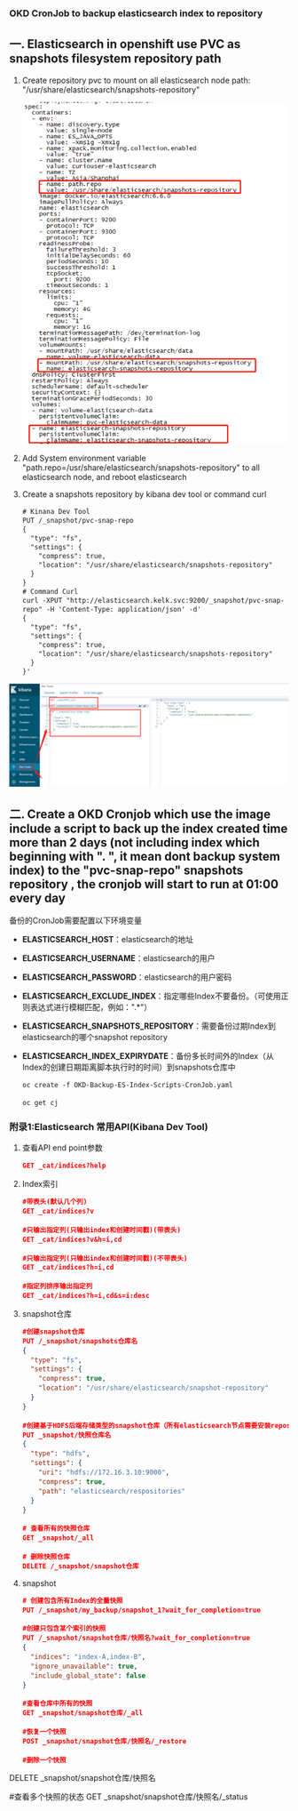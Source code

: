 ### OKD CronJob to backup elasticsearch index to repository

## 一. Elasticsearch in openshift use PVC as snapshots filesystem repository path 

1. Create repository pvc to mount on all elasticsearch node path: "/usr/share/elasticsearch/snapshots-repository"

   ![](Pictures/OKD-es-pvc-env-mount.png)

2. Add System environment variable "path.repo=/usr/share/elasticsearch/snapshots-repository" to all elasticsearch node, and reboot elasticsearch

3. Create a snapshots repository by kibana dev tool or command curl

   ```shell
   # Kinana Dev Tool
   PUT /_snapshot/pvc-snap-repo
   {
     "type": "fs",
     "settings": {
       "compress": true,
       "location": "/usr/share/elasticsearch/snapshots-repository"
     }
   }
   # Command Curl
   curl -XPUT "http://elasticsearch.kelk.svc:9200/_snapshot/pvc-snap-repo" -H 'Content-Type: application/json' -d'
   {
     "type": "fs",
     "settings": {
       "compress": true,
       "location": "/usr/share/elasticsearch/snapshots-repository"
     }
   }'
   ```

![](Pictures/kibaba-api.png)

## 二. Create a OKD Cronjob which use the image include a script to back up  the index created time more than 2 days (not including index which beginning with ". ", it mean dont backup system index)  to the "pvc-snap-repo" snapshots repository , the cronjob will start to run at 01:00 every day
备份的CronJob需要配置以下环境变量
- **ELASTICSEARCH_HOST**：elasticsearch的地址
- **ELASTICSEARCH_USERNAME**：elasticsearch的用户
- **ELASTICSEARCH_PASSWORD**：elasticsearch的用户密码
- **ELASTICSEARCH_EXCLUDE_INDEX**：指定哪些Index不要备份。（可使用正则表达式进行模糊匹配，例如：".*"）
- **ELASTICSEARCH_SNAPSHOTS_REPOSITORY**：需要备份过期Index到elasticsearch的哪个snapshot repository
- **ELASTICSEARCH_INDEX_EXPIRYDATE**：备份多长时间外的Index（从Index的创建日期距离脚本执行时的时间）到snapshots仓库中
  
   ```shell
   oc create -f OKD-Backup-ES-Index-Scripts-CronJob.yaml 
   
   oc get cj
   ```

### 附录1:Elasticsearch 常用API(Kibana Dev Tool)

1. 查看API end point参数

   ```json
   GET _cat/indices?help
   ```

2. Index索引

   ```json
   #带表头(默认几个列)
   GET _cat/indices?v
   
   #只输出指定列(只输出index和创建时间戳)(带表头)
   GET _cat/indices?v&h=i,cd
   
   #只输出指定列(只输出index和创建时间戳)(不带表头)
   GET _cat/indices?h=i,cd
   
   #指定列排序输出指定列
   GET _cat/indices?h=i,cd&s=i:desc
   ```

3. snapshot仓库

   ```json
   #创建snapshot仓库
   PUT /_snapshot/snapshots仓库名
   {
     "type": "fs",
     "settings": {
       "compress": true,
       "location": "/usr/share/elasticsearch/snapshot-repository"
     }
   }
   
   #创建基于HDFS后端存储类型的snapshot仓库（所有elasticsearch节点需要安装repository-hdfs插件）
   PUT _snapshot/快照仓库名
   {
     "type": "hdfs",
     "settings": {
       "uri": "hdfs://172.16.3.10:9000",
       "compress": true,
       "path": "elasticsearch/respositories"
     }
   }
   
   # 查看所有的快照仓库
   GET _snapshot/_all
   
   # 删除快照仓库
   DELETE /_snapshot/snapshot仓库
   ```

4. snapshot

   ```json
   # 创建包含所有Index的全量快照
   PUT /_snapshot/my_backup/snapshot_1?wait_for_completion=true
   
   #创建只包含某个索引的快照
   PUT /_snapshot/snapshot仓库/快照名?wait_for_completion=true
   {
     "indices": "index-A,index-B",
     "ignore_unavailable": true,
     "include_global_state": false
   }
   
   #查看仓库中所有的快照
   GET _snapshot/snapshot仓库/_all
   
   #恢复一个快照
   POST _snapshot/snapshot仓库/快照名/_restore
   
   #删除一个快照
DELETE _snapshot/snapshot仓库/快照名
   
   #查看多个快照的状态
   GET _snapshot/snapshot仓库/快照名/_status
   ```
   
   